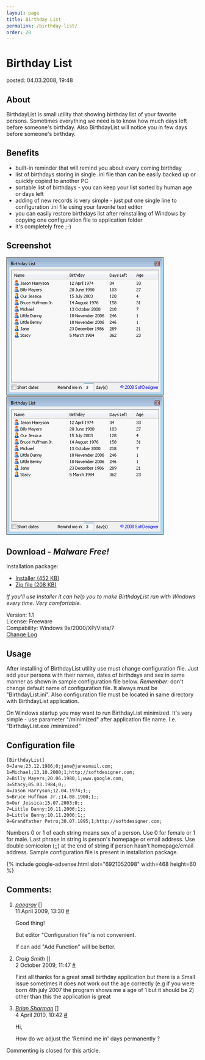 ```yaml
---
layout: page
title: Birthday List
permalink: /birthday-list/
order: 20
---
```


<h1>Birthday&#160;List</h1>
<p class="postmetadata">posted: 04.03.2008, 19:48</p>

<h2>About</h2>

<p>BirthdayList is small utility that showing birthday list of your favorite persons. Sometimes everything we need is to know how much days left before someone's birthday. Also BirthdayList will notice you in few days before someone's birthday.</p>

<h2>Benefits</h2>

<ul>
  <li>built-in reminder that will remind you about every coming birthday</li>
  <li>list of birthdays storing in single .ini file than can be easily backed up or quickly copied to another PC</li>
  <li>sortable list of birthdays - you can keep your list sorted by human age or days left</li>
  <li>adding of new records is very simple - just put one single line to configuration .ini file using your favorite text editor</li>
  <li>you can easily restore birthdays list after reinstalling of Windows by copying one configuration file to application folder</li>
  <li>it's completely free ;-)</li>
</ul>

<h2>Screenshot</h2>

<div class="screen">
  <img src="/birthday-list-app/screenshots/01.png" alt="" />
  <img src="/birthday-list-app/screenshots/01.png" alt="" />
</div>

<h2>Download - <em>Malware Free!</em></h2>

<p>Installation package:</p>

<ul>
  <li><a href="/birthday-list-app/birthdaylist_installer.exe">Installer (452 KB)</a></li>
  <li><a href="/birthday-list-app/birthday_list.zip">Zip file (208 KB)</a></li>
</ul>

<p><em>If you'll use Installer it can help you to make BirthdayList run with Windows every time. Very comfortable.</em></p>

<p>
  Version: 1.1<br />
  License: Freeware<br />
  Compability: Windows 9x/2000/XP/Vista/7<br />
  <a href="/birthday-list-changelog">Change Log</a>
</p>

<h2>Usage</h2>

<p>After installing of BirthdayList utility use must change configuration file. Just add your persons with their names, dates of birthdays and sex in same manner as shown in sample configuration file below.
<em>Remember:</em> don't change default name of configuration file. It always must be "BirthdayList.ini". Also configuration file must be located in same directory with BirthdayList application.</p>

<p>On Windows startup you may want to run BirthdayList minimized. It's very simple - use parameter "/minimized" after application file name. I.e. "BirthdayList.exe /minimized"</p>

<h2>Configuration file</h2>

<pre><code>[BirthdayList]
0=Jane;23.12.1986;0;jane@janesmail.com;
1=Michael;13.10.2000;1;http://softdesigner.com;
2=Billy Mayers;20.06.1980;1;www.google.com;
3=Stacy;05.03.1984;0;;
4=Jason Harryson;12.04.1974;1;;
5=Bruce Huffman Jr.;14.08.1900;1;;
6=Our Jessica;15.07.2003;0;;
7=Little Danny;10.11.2006;1;;
8=Little Benny;10.11.2006;1;;
9=Grandfather Petro;30.07.1895;1;http://softdesigner.com;
</code></pre>

<p>Numbers 0 or 1 of each string means sex of a person. Use 0 for female or 1 for male.
Last phrase in string is person's homepage or email address. Use double semicolon (;;) at the end of string if person hasn't homepage/email address.
Sample configuration file is present in installation package.</p>

{% include google-adsense.html slot="6921052098" width=468 height=60 %}

<div class="comments">
  <h2><a name="comment"></a>Comments:</h2>

  <ol class="comments">
	<li>
      <p class="commentmetadata">
        <em><a href="http://paogray.com/wp/" rel="nofollow">paogray</a></em>
        <span>[]</span>
        <br />
        11 April 2009, 13:30 <a href="/birthday-list#c000021" id="c000021">#</a>
      </p>
      <p>Good thing!</p>
      <p>But editor "Configuration file" is not convenient.</p>
      <p>If can add "Add Function" will be better.</p>
    </li>
	<li>
      <p class="commentmetadata">
        <em>Craig Smith</em>
        <span>[]</span>
        <br />
        2 October 2009, 11:47 <a href="/birthday-list#c000217" id="c000217">#</a>
      </p>
      <p>First all thanks for a great small birthday application but there is a Small issue sometimes it does not work out the age correctly (e.g if you were born 4th july 2007 the program shows me a age of 1 but it should be 2) other than this the application is great</p>
    </li>
	<li>
      <p class="commentmetadata">
        <em><a href="&#109;&#97;&#105;&#108;&#116;&#111;&#58;&#98;&#114;&#105;&#97;&#110;&#115;&#104;&#97;&#114;&#109;&#97;&#110;&#64;&#115;&#107;&#121;&#46;&#99;&#111;&#109;" rel="nofollow">Brian Sharman</a></em>
        <span>[]</span>
        <br />
        4 April 2010, 10:42 <a href="/birthday-list#c000305" id="c000305">#</a>
      </p>
      <p>Hi,</p>
      <p>How do we adjust the 'Remind me in' days permanently ?</p>
    </li>
  </ol>
</div>

<p>Commenting is closed for this article.</p>
